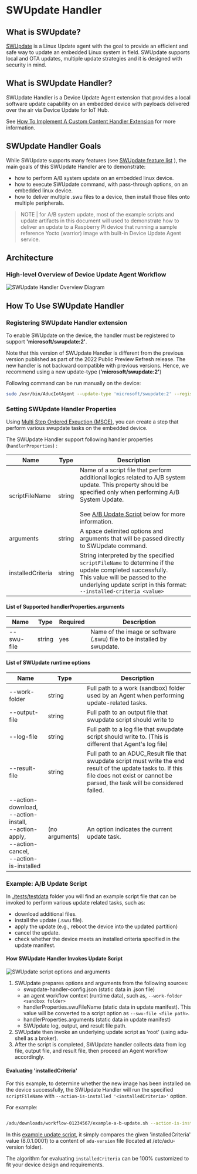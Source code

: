 # SWUpdate Handler

## What is SWUpdate?

[SWUpdate](https://github.com/sbabic/swupdate) is a Linux Update agent with the goal to provide an efficient and safe way to update an embedded Linux system in field. SWUpdate supports local and OTA updates, multiple update strategies and it is designed with security in mind.

## What is SWUpdate Handler?

SWUpdate Handler is a Device Update Agent extension that provides a local software update capability on an embedded device with payloads delivered over the air via Device Update for IoT Hub.  

See [How To Implement A Custom Content Handler Extension](../../../../docs/agent-reference/how-to-implement-custom-update-handler.md) for more information.

## SWUpdate Handler Goals

While SWUpdate supports many features (see [SWUpdate feature list](https://github.com/sbabic/swupdate#features) ), the main goals of this SWUpdate Handler are to demonstrate:

- how to perform A/B system update on an embedded linux device.
- how to execute SWUpdate command, with pass-through options, on an embedded linux device.
- how to deliver multiple .swu files to a device, then install those files onto multiple peripherals.

> NOTE | for A/B system update, most of the example scripts and update artifacts in this document will used to demonstrate how to deliver an update to a Raspberry Pi device that running a sample reference Yocto (warrior) image with built-in Device Update Agent service.

## Architecture

### High-level Overview of Device Update Agent Workflow

![SWUpdate Handler Overview Diagram](./images/highlevel-overview-swupdate-handler-workflow.svg)

## How To Use SWUpdate Handler

### Registering SWUpdate Handler extension

To enable SWUpdate on the device, the handler must be registered to support **'microsoft/swupdate:2'**.

Note that this version of SWUpdate Handler is different from the previous version published as part of the 2022 Public Preview Refresh release. The new handler is not backward compatible with previous versions. Hence, we recommend using a new update-type (**'microsoft/swupdate:2'**)

Following command can be run manually on the device:

```sh
sudo /usr/bin/AducIotAgent --update-type 'microsoft/swupdate:2' --register-content-handler <full path to the handler file> 
```

### Setting SWUpdate Handler Properties

Using [Multi Step Ordered Exeuction (MSOE)](), you can create a step that perform various swupdate tasks on the embedded device.  

The SWUpdate Handler support following handler properties (`handlerProperties`) :

| Name | Type | Description |
|---|---|---|
| scriptFileName | string | Name of a script file that perform additional logics related to A/B system update. This property should be specified only when performing A/B System Update.<br/><br/> See [A/B Update Script](#ab-update-script) below for more information. |
| arguments | string | A space delimited options and arguments that will be passed directly to SWUpdate command.
| installedCriteria | string | String interpreted by the specified `scriptFileName` to determine if the update completed successfully. <br/> This value will be passed to the underlying update script in this format: `--installed-criteria <value>` |

#### List of Supported handlerProperties.arguments

| Name | Type | Required | Description |
|---|---|---|---|
|--swu-file| string | yes | Name of the image or software (.swu) file to be installed by swupdate.

#### List of SWUpdate runtime options

| Name | Type | Description |
|---|---|---|
|--work-folder| string | Full path to a work (sandbox) folder used by an Agent when performing update-related tasks. |
|--output-file|string|Full path to an output file that swupdate script should write to|
|--log-file|string| Full path to a log file that swupdate script should write to. (This is different that Agent's log file)|
|--result-file|string|Full path to an ADUC_Result file that swupdate script must write the end result of the update tasks to. If this file does not exist or cannot be parsed, the task will be considered failed.|
|--action-download,<br/>--action-install,<br/>--action-apply,<br/>--action-cancel,<br/>--action-is-installed| (no arguments)| An option indicates the current update task.

### Example: A/B Update Script

In [./tests/testdata](./tests/testdata/) folder you will find an example script file that can be invoked to perform various update related tasks, such as:

- download additional files.
- install the update (.swu file).
- apply the update (e.g., reboot the device into the updated partition)
- cancel the update.
- check whether the device meets an installed criteria specified in the update manifest.

#### How SWUpdate Handler Invokes Update Script

![SWUpdate script options and arguments](./images/swupdate-script-options-and-arguments.svg)

1. SWUpdate prepares options and arguments from the following sources:
   - swupdate-handler-config.json (static data in .json file)
   - an agent workflow context (runtime data), such as, `--work-folder <sandbox folder>`
   - handlerProperties.swuFileName (static data in update manifest). This value will be converted to a script option as `--swu-file <file path>`.
   - handlerProperties.arguments (static data in update manifest)
   - SWUpdate log, output, and result file path.
2. SWUpdate then invoke an underlying update script as 'root' (using adu-shell as a broker).
3. After the script is completed, SWUpdate handler collects data from log file, output file, and result file, then proceed an Agent workflow accordingly.

#### Evaluating 'installedCriteria'

For this example, to determine whether the new image has been installed on the device successfully, the SWUpdate Handler will run the specified `scriptFileName` with `--action-is-installed '<installedCriteria>'` option.

For example:

```sh

/adu/downloads/workflow-01234567/example-a-b-update.sh --action-is-installed --installed-criteria '8.0.1.0001'

```

In this [example update script](./tests/testdata/adu-yocto-ab-rootfs-update/payloads/example-a-b-update.sh), it simply compares the given 'installedCriteria' value (8.0.1.0001) to a content of `adu-version` file (located at /etc/adu-version folder).

The algorithm for evaluating `installedCriteria` can be 100% customized to fit your device design and requirements.

